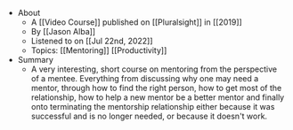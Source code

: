 - About
	- A [[Video Course]] published on [[Pluralsight]] in [[2019]]
	- By [[Jason Alba]]
	- Listened to on [[Jul 22nd, 2022]]
	- Topics: [[Mentoring]] [[Productivity]]
- Summary
	- A very interesting, short course on mentoring from the perspective of a mentee. Everything from discussing why one may need a mentor, through how to find the right person, how to get most of the relationship, how to help a new mentor be a better mentor and finally onto terminating the mentorship relationship either because it was successful and is no longer needed, or because it doesn't work.